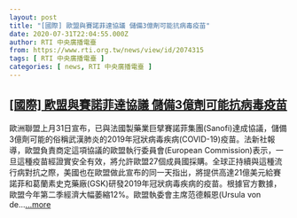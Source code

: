 ```yaml
---
layout: post
title: "[國際] 歐盟與賽諾菲達協議 儲備3億劑可能抗病毒疫苗"
date: 2020-07-31T22:04:55.000Z
author: RTI 中央廣播電臺
from: https://www.rti.org.tw/news/view/id/2074315
tags: [ RTI 中央廣播電臺 ]
categories: [ news, RTI 中央廣播電臺 ]
---
```

<!--1596233095000-->
[[國際] 歐盟與賽諾菲達協議 儲備3億劑可能抗病毒疫苗](https://www.rti.org.tw/news/view/id/2074315)
------

<div>
歐洲聯盟上月31日宣布，已與法國製藥業巨擘賽諾菲集團(Sanofi)達成協議，儲備3億劑可能的俗稱武漢肺炎的2019年冠狀病毒疾病(COVID-19)疫苗。法新社報導，歐盟負責商定這項協議的歐盟執行委員會(European Commission)表示，一旦這種疫苗經證實安全有效，將允許歐盟27個成員國採購。全球正持續與這種流行病對抗之際，美國也在歐盟做此宣布的同一天指出，將提供高達21億美元給賽諾菲和葛蘭素史克藥廠(GSK)研發2019年冠狀病毒疾病的疫苗。根據官方數據，歐盟今年第二季經濟大幅萎縮12%。歐盟執委會主席范德賴恩(Ursula von de...<a target="_blank" href="https://www.rti.org.tw/news/view/id/2074315">...more</a>
</div>
